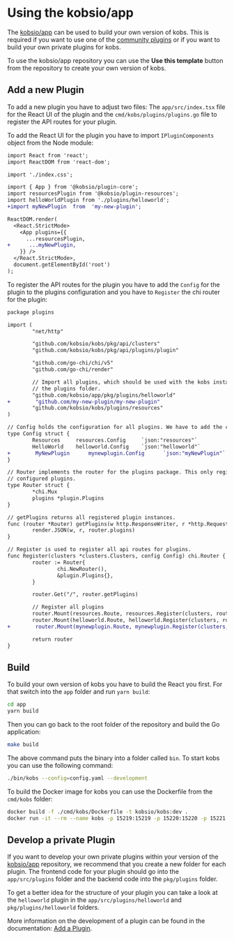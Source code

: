 # Using the kobsio/app

The [kobsio/app](https://github.com/kobsio/app) can be used to build your own version of kobs. This is required if you want to use one of the [community plugins](../plugins/getting-started.md#community-plugins) or if you want to build your own private plugins for kobs.

To use the kobsio/app repository you can use the **Use this template** button from the repository to create your own version of kobs.

## Add a new Plugin

To add a new plugin you have to adjust two files: The `app/src/index.tsx` file for the React UI of the plugin and the `cmd/kobs/plugins/plugins.go` file to register the API routes for your plugin.

To add the React UI for the plugin you have to import `IPluginComponents` object from the Node module:

```diff
import React from 'react';
import ReactDOM from 'react-dom';

import './index.css';

import { App } from '@kobsio/plugin-core';
import resourcesPlugin from '@kobsio/plugin-resources';
import helloWorldPlugin from './plugins/helloworld';
+import myNewPlugin  from  'my-new-plugin';

ReactDOM.render(
  <React.StrictMode>
    <App plugins={{
      ...resourcesPlugin,
+      ...myNewPlugin,
    }} />
  </React.StrictMode>,
  document.getElementById('root')
);
```

To register the API routes for the plugin you have to add the `Config` for the plugin to the plugins configuration and you have to `Register` the chi router for the plugin:

```diff
package plugins

import (
        "net/http"

        "github.com/kobsio/kobs/pkg/api/clusters"
        "github.com/kobsio/kobs/pkg/api/plugins/plugin"

        "github.com/go-chi/chi/v5"
        "github.com/go-chi/render"

        // Import all plugins, which should be used with the kobs instance. By default this are all first party plugins from
        // the plugins folder.
        "github.com/kobsio/app/pkg/plugins/helloworld"
+        "github.com/my-new-plugin/my-new-plugin"
        "github.com/kobsio/kobs/plugins/resources"
)

// Config holds the configuration for all plugins. We have to add the configuration for all the imported plugins.
type Config struct {
        Resources     resources.Config     `json:"resources"`
        HelloWorld    helloworld.Config    `json:"helloworld"`
+        MyNewPlugin      mynewplugin.Config      `json:"myNewPlugin"`
}

// Router implements the router for the plugins package. This only registeres one route which is used to return all the
// configured plugins.
type Router struct {
        *chi.Mux
        plugins *plugin.Plugins
}

// getPlugins returns all registered plugin instances.
func (router *Router) getPlugins(w http.ResponseWriter, r *http.Request) {
        render.JSON(w, r, router.plugins)
}

// Register is used to register all api routes for plugins.
func Register(clusters *clusters.Clusters, config Config) chi.Router {
        router := Router{
                chi.NewRouter(),
                &plugin.Plugins{},
        }

        router.Get("/", router.getPlugins)

        // Register all plugins
        router.Mount(resources.Route, resources.Register(clusters, router.plugins, config.Resources))
        router.Mount(helloworld.Route, helloworld.Register(clusters, router.plugins, config.HelloWorld))
+        router.Mount(mynewplugin.Route, mynewplugin.Register(clusters, router.plugins, config.MyNewPlugin))

        return router
}
```

## Build

To build your own version of kobs you have to build the React you first. For that switch into the `app` folder and run `yarn build`:

```sh
cd app
yarn build
```

Then you can go back to the root folder of the repository and build the Go application:

```sh
make build
```

The above command puts the binary into a folder called `bin`. To start kobs you can use the following command:

```sh
./bin/kobs --config=config.yaml --development
```

To build the Docker image for kobs you can use the Dockerfile from the `cmd/kobs` folder:

```sh
docker build -f ./cmd/kobs/Dockerfile -t kobsio/kobs:dev .
docker run -it --rm --name kobs -p 15219:15219 -p 15220:15220 -p 15221:15221 -v $(pwd)/config.yaml:/kobs/config.yaml -v $HOME/.kube/config:/.kube/config kobsio/kobs:dev --development
```

## Develop a private Plugin

If you want to develop your own private plugins within your version of the [kobsio/app](https://github.com/kobsio/app) repository, we recommend that you create a new folder for each plugin. The frontend code for your plugin should go into the `app/src/plugins` folder and the backend code into the `pkg/plugins` folder.

To get a better idea for the structure of your plugin you can take a look at the `helloworld` plugin in the `app/src/plugins/helloworld` and `pkg/plugins/helloworld` folders.

More information on the development of a plugin can be found in the documentation: [Add a Plugin](./add-a-plugin.md).
